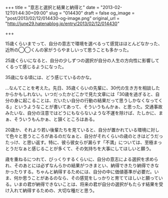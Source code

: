 +++
title = "意志と選択と結果と納得と"
date = "2013-02-12T01:44:30+09:00"
slug = "014430"
draft = false
og_image = "post/2013/02/12/014430-og-image.png"
original_url = "http://june29.hatenablog.jp/entry/2013/02/12/014430"

+++

<p>15歳くらいまでって、自分の意志で環境を選べるって感覚はほとんどなかった、近所の◯◯くんの家がうらやましいって思うことも多かった。</p>
<p>25歳くらいになると、自分の少しずつの選択が自分の人生の方向性に影響してくるって感じるようになった。</p>
<p>35歳になる頃には、どう感じているのかな。</p>
<p>…なんてことを考えた。先日、35歳くらいの先輩に、30代の生き方を相談したからかもしれない。いつだったかどこかで見た文章には「30歳を過ぎると、自分の身に起こることは、だいたい自分の行動の結果だって思うしかなくなってくる」というようなことが書いてあって、そういうもんかぁ、と思った。交通事故みたいな、自分の注意ではどうにもならないような不運を除けば、たしかに、まぁ、そういうもんかぁ、と頷くところはある。</p>
<p>20歳か、それより若い後輩たちを見ていると、自分が置かれている環境に対して色々と思うところがあるのだなぁと、自分がそれくらいの歳のときはどうだったっけ、と思い返す。特に、彼ら彼女らが漏らす「不満」については、至極まっとうだなぁと感じることが多くて、その気持ちを大事にしてほしいと願う。</p>
<p>歳を重ねるにつれて、びっくりするくらいに、自分の意志による選択を求められ、そのあとには必ずなんらかの結果がつきまとい、納得できたり納得できなかったりする。ちゃんと納得するためには、自分の中に価値基準が必要だ。いま、何か思うことがあるのなら、その感覚をしっかりと育ててほしいと願っている。いまの君が納得できないことは、将来の君が自分の選択がもたらす結果を受け入れて納得するための、大切な種だと思う。</p>
